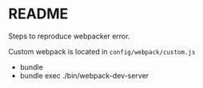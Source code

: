 # README

Steps to reproduce webpacker error.

Custom webpack is located in `config/webpack/custom.js`

- bundle
- bundle exec ./bin/webpack-dev-server